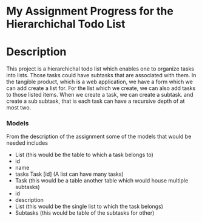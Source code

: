 # My Assignment Progress for the Hierarchichal Todo List

# Description

This project is a hierarchichal todo list which enables one to organize tasks into lists. Those tasks could have subtasks that are associated with them. In the tangible product, which is a web application, we have a form which we can add create a list for. For the list which we create, we can also add tasks to those listed items. When we create a task, we can create a subtask. and create a sub subtask, that is each task can have a recursive depth of at most two.

### Models

From the description of the assignment some of the models that would be needed includes

- List (this would be the table to which a task belongs to)
- id
- name
- tasks Task [id] (A list can have many tasks)
- Task (this would be a table another table which would house multiple subtasks)
- id
- description
- List (this would be the single list to which the task belongs)
- Subtasks (this would be table of the subtasks for other)
